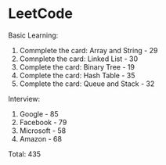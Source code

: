 # LeetCode

Basic Learning:
1. Commplete the card: Array and String - 29
2. Comnplete the card: Linked List - 30
3. Complete the card: Binary Tree - 19
4. Complete the card: Hash Table - 35
5. Complete the card: Queue and Stack - 32

Interview:
1. Google - 85
2. Facebook - 79
3. Microsoft - 58
4. Amazon - 68

Total: 435
